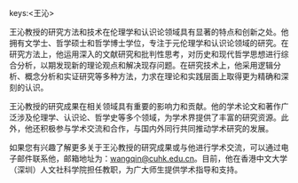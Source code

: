 keys:<王沁>


王沁教授的研究方法和技术在伦理学和认识论领域具有显著的特点和创新之处。他拥有文学士、哲学硕士和哲学博士学位，专注于元伦理学和认识论领域的研究。在研究方法上，他运用深入的文献研究和批判性思考，对历史和现代哲学思想进行综合分析，以期发现新的理论观点和解决现存问题。在研究技术上，他采用逻辑分析、概念分析和实证研究等多种方法，力求在理论和实践层面上取得更为精确和深刻的认识。

王沁教授的研究成果在相关领域具有重要的影响力和贡献。他的学术论文和著作广泛涉及伦理学、认识论、哲学史等多个领域，为学术界提供了丰富的研究资源。此外，他还积极参与学术交流和合作，与国内外同行共同推动学术研究的发展。

如果您有兴趣了解更多关于王沁教授的研究成果或与他进行学术交流，可以通过电子邮件联系他，邮箱地址为：wangqin@cuhk.edu.cn。目前，他在香港中文大学（深圳）人文社科学院担任教职，为广大师生提供学术指导和支持。